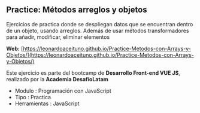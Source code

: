 ## Practice: Métodos arreglos y objetos
Ejercicios de practica donde se despliegan datos que se encuentran dentro de un objeto, usando arreglos. Además de usar métodos transformadores para añadir, modificar, eliminar elementos

**Web:** [https://leonardoaceituno.github.io/Practice-Metodos-con-Arrays-y-Objetos/](https://leonardoaceituno.github.io/Practice-Metodos-con-Arrays-y-Objetos/)

Este ejercicio es parte del bootcamp de **Desarrollo Front-end VUE JS**, realizado por la **Academia DesafíoLatam**

- Modulo : Programación con JavaScript
- Tipo 	: Practica
- Herramientas : JavaScript
